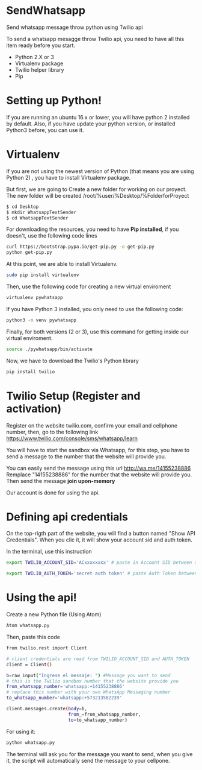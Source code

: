 # SendWhatsapp
Send whatsapp message throw python using Twilio api


To send a whatsapp mesagge throw Twilio api, you need to have all this item ready before you start.

  - Python 2.X or 3
  - Virtualenv package 
  - Twilio helper library
  - Pip 

# Setting up Python!

  If you are running an ubuntu 16.x or lower, you will have python 2 installed by default. Also, if you have update your python version, or installed Python3 before, you can use it.

# Virtualenv
If you are not using the newest version of Python (that means you are using Python 2) , you have to install Virtualenv package.

But first, we are going to Create a new folder for working on our proyect.
The new folder will be created /root/%user/%Desktop/%FolderforProyect

```sh
$ cd Desktop
$ mkdir WhatsappTextSender
$ cd WhatsappTextSender
```
For downloading the resources, you need to have **Pip installed**, if you doesn't, use the following code lines 
```sh
curl https://bootstrap.pypa.io/get-pip.py -o get-pip.py
python get-pip.py
```
At this point, we are able to install Virtualenv.
```sh
sudo pip install virtualenv
```
Then, use the following code for creating a new virtual enviroment
```sh
virtualenv pywhatsapp
```
If you have Python 3 installed, you only need to use the following code:
```sh
python3 -m venv pywhatsapp
```
Finally, for both versions (2 or 3), use this command for getting inside our virtual enviroment.
```sh
source ./pywhatsapp/bin/activate
```
Now, we have to download the Twilio's Python library
```sh
pip install twilio
```
# Twilio Setup (Register and activation)
Register on the website twilio.com, confirm your email and cellphone number, then, go to the following link https://www.twilio.com/console/sms/whatsapp/learn

You will have to start the sandbox via Whatsapp, for this step, you have to send a message to the number that the website will provide you.

You can easily send the message using this url
http://wa.me/14155238886
Remplace "14155238886" for the number that the website will provide you.
Then send the message  **join upon-memory**

Our account is done for using the api.
# Defining api credentials
On the top-rigth part of the website, you will find a button named "Show API Credentials". When you clic it, it will show your account sid and auth token.

In the terminal, use this instruction
```sh
export TWILIO_ACCOUNT_SID='ACxxxxxxxx' # paste in Account SID between single quotes

export TWILIO_AUTH_TOKEN='secret auth token' # paste Auth Token between single quotes
```
# Using the api!
Create a new Python file (Using Atom)
```sh
Atom whatsapp.py
```
Then, paste this code
```sh
from twilio.rest import Client

# client credentials are read from TWILIO_ACCOUNT_SID and AUTH_TOKEN
client = Client()

b=raw_input("Ingrese el messaje: ") #Message you want to send
# this is the Twilio sandbox number that the website provide you
from_whatsapp_number='whatsapp:+14155238886'
# replace this number with your own WhatsApp Messaging number
to_whatsapp_number='whatsapp:+573213582239'

client.messages.create(body=b,
                       from_=from_whatsapp_number,
                       to=to_whatsapp_number)
```

For using it:
```sh
python whatsapp.py
```

The terminal will ask you for the message you want to send, when you give it, the script will automatically send the message to your cellpone.
 
